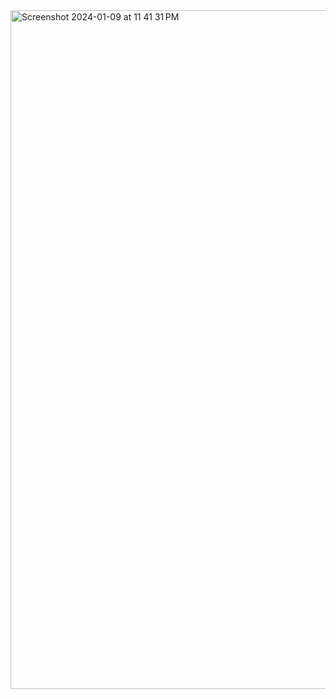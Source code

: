 <img width="1086" alt="Screenshot 2024-01-09 at 11 41 31 PM" src="https://github.com/Rounak396/Duplicate-Question-Pair-Detector/assets/98696211/0617f637-6826-45b4-90b2-3ed74c09a37c">
